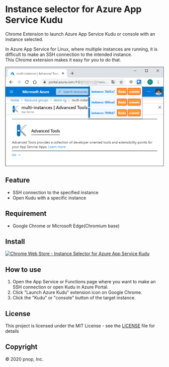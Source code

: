 # Instance selector for Azure App Service Kudu

Chrome Extension to launch Azure App Service Kudu or console with an instance selected.

In Azure App Service for Linux, where multiple instances are running, it is difficult to make an SSH connection to the intended instance.  
This Chrome extension makes it easy for you to do that.  

![Screen Shot](Chrome%20Web%20Store/screenshot.png)

## Feature

- SSH connection to the specified instance
- Open Kudu with a specific instance

## Requirement

- Google Chrome or Microsoft Edge(Chromium base)

## Install

[![Chrome Web Store - Instance Selector for Azure App Service Kudu](https://developer.chrome.com/webstore/images/ChromeWebStore_BadgeWBorder_v2_206x58.png)](https://chrome.google.com/webstore/detail/instance-selector-for-azu/epdffjkaaohfjahphbancbnaiilkonel)

## How to use

1. Open the App Service or Functions page where you want to make an SSH connection or open Kudu in Azure Portal.
1. Click "Launch Azure Kudu" extension icon on Google Chrome.
1. Click the "Kudu" or "console" button of the target instance.

## License

This project is licensed under the MIT License - see the [LICENSE](LICENSE) file for details

## Copyright

&copy; 2020 pnop, Inc.
